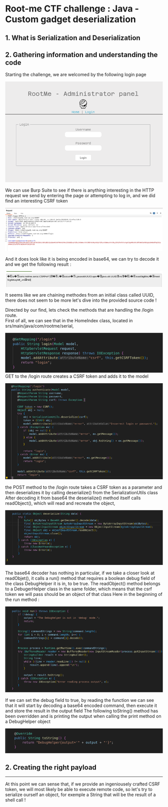 # Root-me CTF challenge : Java - Custom gadget deserialization

## 1. What is Serialization and Deserialization

## 2. Gathering information and understanding the code

Starting the challenge, we are welcomed by the following login page  

![Login_page](https://github.com/K8avid/CTF_Java-_Custom_gadget_deserialisation/blob/main/login_page.png)

We can use Burp Suite to see if there is anything interesting in the HTTP request we send by entering the page or attempting to log in, and we did find an interesting CSRF token 

![Login_page](https://github.com/K8avid/CTF_Java-_Custom_gadget_deserialisation/blob/main/post_request_csrf.png)

And it does look like it is being encoded in base64, we can try to decode it and we get the following result :

![Login_page](https://github.com/K8avid/CTF_Java-_Custom_gadget_deserialisation/blob/main/csrf_decoded.png)

It seems like we are chaining methodes from an initial class called UUID, there does not seem to be more let's dive into the provided source code ! 

Directed by our find, lets check the methods that are handling the /login route.   
First of all, we can see that in the HomeIndex class, located in srs/main/java/com/rootme/serial,  

![Login_page](https://github.com/K8avid/CTF_Java-_Custom_gadget_deserialisation/blob/main/get_login.png)  
GET to the /login route creates a CSRF token and adds it to the model  


![Login_page](https://github.com/K8avid/CTF_Java-_Custom_gadget_deserialisation/blob/main/post_login.png)  

the POST method to the /login route takes a CSRF token as a parameter and then deserializes it by calling deserialize() from the SerializationUtils class
After decoding it from base64 the deserialize() method itself calls readObject(), which will read and recreate the object,


![Login_page](https://github.com/K8avid/CTF_Java-_Custom_gadget_deserialisation/blob/main/deserialize.png)  

The base64 decoder has nothing in particular, if we take a closer look at readObjet(), it calls a run() method that requires a boolean debug field of the class DebugHelper it is in, to be true.
The readObject() method belongs to a DebugerHelper class in the same folder, which means that the csrf token we will pass should be an object of that class
Here in the beginning of the run method :  

![Login_page](https://github.com/K8avid/CTF_Java-_Custom_gadget_deserialisation/blob/main/run.png)  

If we can set the debug field to true, by reading the function we can see that it will start by decoding a base64 encoded command, then execute it and store the result in the output field
The following toString() method has been overridden and is printing the output when calling the print method on a DebugHelper object

![Login_page](https://github.com/K8avid/CTF_Java-_Custom_gadget_deserialisation/blob/main/toString.png) 

## 2. Creating the right payload







--------------
At this point we can sense that, if we provide an ingeniousely crafted CSRF token, we will most likely be able to execute remote code, so let's try to serialize ourself an object,
for exemple a String that will be the result of a shell call ! 





